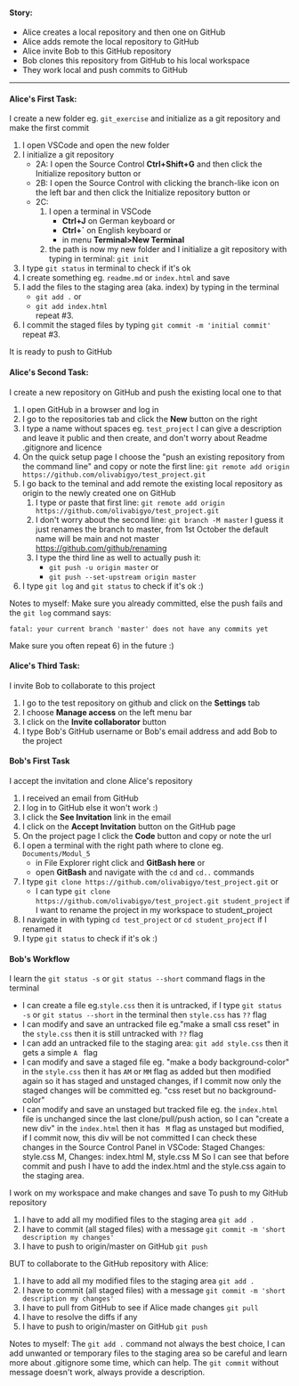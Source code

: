 #### Story:
- Alice creates a local repository and then one on GitHub
- Alice adds remote the local repository to GitHub
- Alice invite Bob to this GitHub repository
- Bob clones this repository from GitHub to his local workspace
- They work local and push commits to GitHub
---
#### Alice's First Task:
I create a new folder eg. `git_exercise` and initialize as a git repository and make the first commit
1) I open VSCode and open the new folder
2) I initialize a git repository
   - 2A: I open the Source Control **Ctrl+Shift+G** and then click the Initialize repository button or
   - 2B: I open the Source Control with clicking the branch-like
     icon on the left bar and then click the Initialize repository
     button or
   - 2C:
      1. I open a terminal in VSCode
         + **Ctrl+J** on German keyboard or
         + **Ctrl+\`** on English keyboard or
         + in menu **Terminal>New Terminal**
      2. the path is now my new folder and I initialize a git repository with typing in terminal: `git init`
3) I type `git status` in terminal to check if it's ok
4) I create something eg. `readme.md` or `index.html` and save
5) I add the files to the staging area (aka. index) by typing in the terminal
   - `git add .`  or
   - `git add index.html` \
repeat #3.
6) I commit the staged files by typing `git commit -m 'initial commit'` \
repeat #3.

It is ready to push to GitHub

#### Alice's Second Task:
I create a new repository on GitHub and push the existing local one to that
1) I open GitHub in a browser and log in
2) I go to the repositories tab and click the **New** button on the right
3) I type a name without spaces eg. `test_project`   I can give a description and leave it public and then create, and don't worry about Readme .gitignore and licence
4) On the quick setup page I choose the "push an existing repository from the command line" and copy or note the first line: `git remote add origin https://github.com/olivabigyo/test_project.git`
5) I go back to the teminal and add remote the existing local repository as origin to the newly created one on GitHub
    1. I type or paste that first line: `git remote add origin https://github.com/olivabigyo/test_project.git`
    2. I don't worry about the second line: `git branch -M master`  I guess it just renames the branch to master, from 1st October the default name will be main and not master https://github.com/github/renaming
    3. I type the third line as well to actually push it:
        - `git push -u origin master` or
        - `git push --set-upstream origin master`
6) I type `git log` and `git status` to check if it's ok :)

Notes to myself: Make sure you already committed, else the push fails and the `git log` command says:
```
fatal: your current branch 'master' does not have any commits yet
```
Make sure you often repeat 6) in the future :)

#### Alice's Third Task:
I invite Bob to collaborate to this project
1) I go to the test repository on github and click on the **Settings** tab
2) I choose **Manage access** on the left menu bar
3) I click on the **Invite collaborator** button
4) I type Bob's GitHub username or Bob's email address and add Bob to the project

#### Bob's First Task
I accept the invitation and clone Alice's repository
1) I received an email from GitHub
2) I log in to GitHub else it won't work :)
3) I click the **See Invitation** link in the email
4) I click on the **Accept Invitation** button on the GitHub page 
5) On the project page I click the **Code** button and copy or note the url 
6) I open a terminal with the right path where to clone eg. `Documents/Modul_5`
   - in File Explorer right click and **GitBash here** or
   - open **GitBash** and navigate with the `cd` and `cd..` commands
6) I type `git clone https://github.com/olivabigyo/test_project.git` or 
   - I can type `git clone https://github.com/olivabigyo/test_project.git student_project` if I want to rename the project in my workspace to student_project
7) I navigate in with typing `cd test_project` or `cd student_project` if I renamed it
8) I type `git status` to check if it's ok :)

#### Bob's Workflow
I learn the `git status -s` or `git status --short` command flags in the terminal
- I can create a file eg.`style.css` then it is untracked, if I type `git status -s` or `git status --short` in the terminal then `style.css` has `??` flag
- I can modify and save an untracked file eg."make a small css reset" in the `style.css` then it is still untracked with `??` flag 
- I can add an untracked file to the staging area: `git add style.css` then it gets a simple `A ` flag
- I can modify and save a staged file eg. "make a body background-color" in the `style.css` then it has `AM` or `MM` flag as added but then modified again so it has staged and unstaged changes, if I commit now only the staged changes will be committed eg. "css reset but no background-color"
- I can modify and save an unstaged but tracked file eg. the `index.html` file is unchanged since the last clone/pull/push action, so I can "create a new div" in the `index.html` then it has ` M` flag as unstaged but modified, if I commit now, this div will be not committed
I can check these changes in the Source Control Panel in VSCode: Staged Changes: style.css M, Changes: index.html M, style.css M
So I can see that before commit and push I have to add the index.html and the style.css again to the staging area.

I work on my workspace and make changes and save
To push to my GitHub repository 
1. I have to add all my modified files to the staging area `git add .`
2. I have to commit (all staged files) with a message `git commit -m 'short description my changes'`
3. I have to push to origin/master on GitHub `git push` 

BUT to collaborate to the GitHub repository with Alice: 
1. I have to add all my modified files to the staging area `git add .`
2. I have to commit (all staged files) with a message `git commit -m 'short description my changes'`
3. I have to pull from GitHub to see if Alice made changes `git pull`
4. I have to resolve the diffs if any
3. I have to push to origin/master on GitHub `git push`

Notes to myself: The `git add .` command not always the best choice, I can add unwanted or temporary files to the staging area so be careful and learn more about .gitignore some time, which can help.
The `git commit` without message doesn't work, always provide a description.

